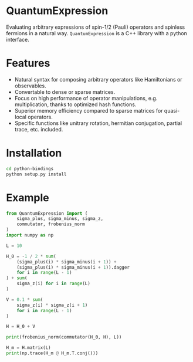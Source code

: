QuantumExpression
=================

Evaluating arbitrary expressions of spin-1/2 (Pauli) operators and spinless fermions in a natural way.
`QuantumExpression` is a C++ library with a python interface.

Features
========

- Natural syntax for composing arbitrary operators like Hamiltonians or observables.
- Convertable to dense or sparse matrices.
- Focus on high performance of operator manipulations, e.g. multiplication, thanks to optimized hash functions.
- Superior memory efficiency compared to sparse matrices for quasi-local operators.
- Specific functions like unitrary rotation, hermitian conjugation, partial trace, etc. included.


Installation
============

```bash
cd python-bindings
python setup.py install
```

Example
=======

```python
from QuantumExpression import (
    sigma_plus, sigma_minus, sigma_z,
    commutator, frobenius_norm
)
import numpy as np

L = 10

H_0 = -1 / 2 * sum(
    (sigma_plus(i) * sigma_minus(i + 1)) +
    (sigma_plus(i) * sigma_minus(i + 1)).dagger
    for i in range(L - 1)
) + sum(
    sigma_z(i) for i in range(L)
)

V = 0.1 * sum(
    sigma_z(i) * sigma_z(i + 1)
    for i in range(L - 1)
)

H = H_0 + V

print(frobenius_norm(commutator(H_0, H), L))

H_m = H.matrix(L)
print(np.trace(H_m @ H_m.T.conj()))
```
